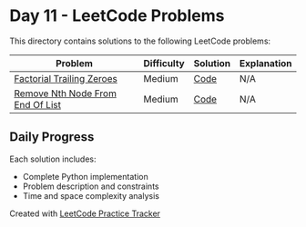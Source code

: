 # Day 11 - LeetCode Problems

This directory contains solutions to the following LeetCode problems:

| Problem | Difficulty | Solution | Explanation |
|---------|------------|----------|-------------|
| [Factorial Trailing Zeroes]() | Medium | [Code](factorial_trailing_zeroes.py) | N/A |
| [Remove Nth Node From End Of List]() | Medium | [Code](remove_nth_node_from_end_of_list.py) | N/A |

## Daily Progress

Each solution includes:
- Complete Python implementation
- Problem description and constraints
- Time and space complexity analysis

Created with [LeetCode Practice Tracker](https://github.com/AnuranjanJain/solutions)

